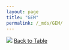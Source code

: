 ```yaml
---
layout: page
title: "GEM"
permalink: /_mds/GEM/
---
```


![](../../alns_9.28.22/aln_5HSAA043806_0.985.png?raw=true
)
[Back to Table](../../display)
